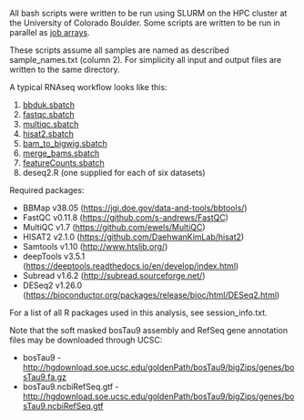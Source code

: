 All bash scripts were written to be run using SLURM on the HPC cluster at the University of Colorado Boulder. Some scripts are written to be run in parallel as [job arrays](https://slurm.schedmd.com/job_array.html).

These scripts assume all samples are named as described sample_names.txt (column 2). For simplicity all input and output files are written to the same directory.

A typical RNAseq workflow looks like this:
1. [bbduk.sbatch]()
2. [fastqc.sbatch]()
3. [multiqc.sbatch]()
4. [hisat2.sbatch]()
5. [bam_to_bigwig.sbatch]()
6. [merge_bams.sbatch]()
7. [featureCounts.sbatch]()
8. deseq2.R (one supplied for each of six datasets)

Required packages:
* BBMap v38.05 (https://jgi.doe.gov/data-and-tools/bbtools/)
* FastQC v0.11.8 (https://github.com/s-andrews/FastQC)
* MultiQC v1.7 (https://github.com/ewels/MultiQC)
* HISAT2 v2.1.0 (https://github.com/DaehwanKimLab/hisat2)
* Samtools v1.10 (http://www.htslib.org/)
* deepTools v3.5.1 (https://deeptools.readthedocs.io/en/develop/index.html)
* Subread v1.6.2 (http://subread.sourceforge.net/)
* DESeq2 v1.26.0 (https://bioconductor.org/packages/release/bioc/html/DESeq2.html)

For a list of all R packages used in this analysis, see session_info.txt.

Note that the soft masked bosTau9 assembly and RefSeq gene annotation files may be downloaded through UCSC:
* bosTau9 - http://hgdownload.soe.ucsc.edu/goldenPath/bosTau9/bigZips/genes/bosTau9.fa.gz
* bosTau9.ncbiRefSeq.gtf - http://hgdownload.soe.ucsc.edu/goldenPath/bosTau9/bigZips/genes/bosTau9.ncbiRefSeq.gtf
